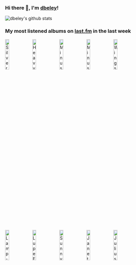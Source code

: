 ### Hi there 👋, I'm [dbeley](https://dbeley.ovh/en)!

![dbeley's github stats](https://github-readme-stats.vercel.app/api?username=dbeley)

### My most listened albums on [last.fm](https://www.last.fm/user/d_beley) in the last week

[<img src='https://lastfm.freetls.fastly.net/i/u/300x300/f80ad952c2ed41cbc1e3a3ef395be717.jpg' width='16%' height='16%' alt='Silver Jews - Starlite Walker'>](https://www.last.fm/music/silver%2bjews/starlite%2bwalker)&nbsp;
[<img src='https://lastfm.freetls.fastly.net/i/u/300x300/e80959c120e34a6661ba3d87b574e55f.jpg' width='16%' height='16%' alt='Heavy Vegetable - The Amazing Undersea Adventures of Aqua Kitty and Friends'>](https://www.last.fm/music/heavy%2bvegetable/the%2bamazing%2bundersea%2badventures%2bof%2baqua%2bkitty%2band%2bfriends)&nbsp;
[<img src='https://lastfm.freetls.fastly.net/i/u/300x300/b0f17c2dfa0542b3a4b4ff31ae0f5895.png' width='16%' height='16%' alt='Minus the Bear - Menos El Oso'>](https://www.last.fm/music/minus%2bthe%2bbear/menos%2bel%2boso)&nbsp;
[<img src='https://lastfm.freetls.fastly.net/i/u/300x300/e0a758dcec12caa1af9b2d3c95fd2201.jpg' width='16%' height='16%' alt='Minus the Bear - Planet of Ice'>](https://www.last.fm/music/minus%2bthe%2bbear/planet%2bof%2bice)&nbsp;
[<img src='https://lastfm.freetls.fastly.net/i/u/300x300/65d5754129ceda58929f622c82e999c3.jpg' width='16%' height='16%' alt='Wings - Back To The Egg'>](https://www.last.fm/music/wings/back%2bto%2bthe%2begg)&nbsp;
<br>
[<img src='https://lastfm.freetls.fastly.net/i/u/300x300/8f08a5cccec4cc9c9eea14682e7de1d2.jpg' width='16%' height='16%' alt='Lamp - 恋人へ'>](https://www.last.fm/music/lamp/%25e6%2581%258b%25e4%25ba%25ba%25e3%2581%25b8)&nbsp;
[<img src='https://lastfm.freetls.fastly.net/i/u/300x300/a7e140a70f48651ec6ba64b5c05a301b.jpg' width='16%' height='16%' alt='Lupe Fiasco - Samurai'>](https://www.last.fm/music/lupe%2bfiasco/samurai)&nbsp;
[<img src='https://lastfm.freetls.fastly.net/i/u/300x300/1a1b12e8da2f0727c84f57cd35e42603.jpg' width='16%' height='16%' alt='Sunny Day Real Estate - LP2'>](https://www.last.fm/music/sunny%2bday%2breal%2bestate/lp2)&nbsp;
[<img src='https://lastfm.freetls.fastly.net/i/u/300x300/507a2272e2152d17b56dc2c2199f8670.jpg' width='16%' height='16%' alt='Janet Jackson - The Velvet Rope'>](https://www.last.fm/music/janet%2bjackson/the%2bvelvet%2brope)&nbsp;
[<img src='https://lastfm.freetls.fastly.net/i/u/300x300/23da362d068dea74669ecc9c7c22a503.jpg' width='16%' height='16%' alt='Julius Rodriguez - Evergreen'>](https://www.last.fm/music/julius%2brodriguez/evergreen)&nbsp;
<br>
